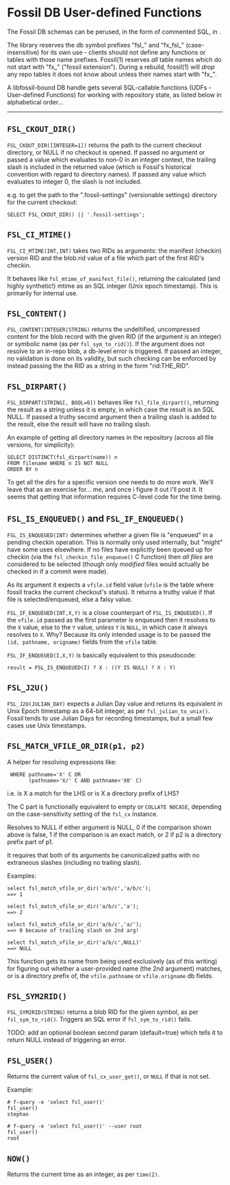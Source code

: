 # Fossil DB User-defined Functions

The Fossil DB schemas can be perused, in the form of commented SQL, in [](/dir/sql).

The library reserves the db symbol prefixes "fsl_" and "fx_fsl_"
(case-insensitive) for its own use - clients should not define any
functions or tables with those name prefixes. Fossil(1) reserves *all*
table names which do not start with "fx_" ("fossil extension"). During
a rebuild, fossil(1) will *drop* any repo tables it does not know
about unless their names start with "fx_".

A libfossil-bound DB handle gets several SQL-callable functions
(UDFs - User-defined Functions) for working with repository state, as
listed below in alphabetical order...

-----

## `FSL_CKOUT_DIR()`

`FSL_CKOUT_DIR([INTEGER=1])` returns the path to the current checkout directory, or NULL if no checkout is opened. If passed no argument or passed a value which evaluates to non-0 in an integer context, the trailing slash is included in the returned value (which is Fossil's historical convention with regard to directory names). If passed any value which evaluates to integer 0, the slash is not included.

e.g. to get the path to the ".fossil-settings" (versionable settings) directory for the current checkout:

```
SELECT FSL_CKOUT_DIR() || '.fossil-settings';
```


## `FSL_CI_MTIME()`

`FSL_CI_MTIME(INT,INT)` takes two RIDs as arguments: the manifest (checkin) version RID and the blob.rid value of a file which part of the first RID's checkin.

It behaves like `fsl_mtime_of_manifest_file()`, returning the calculated (and highly synthetic!) mtime as an SQL integer (Unix epoch timestamp). This is primarily
for internal use.


## `FSL_CONTENT()`

`FSL_CONTENT(INTEGER|STRING)` returns the undeltified,
uncompressed content for the blob record with the given RID (if
the argument is an integer) or symbolic name (as per
`fsl_sym_to_rid()`). If the argument does not resolve to an
in-repo blob, a db-level error is triggered. If passed an
integer, no validation is done on its validity, but such
checking can be enforced by instead passing the the RID as
a string in the form "rid:THE_RID".


## `FSL_DIRPART()`

`FSL_DIRPART(STRING[, BOOL=0])` behaves like
`fsl_file_dirpart()`, returning the result as a string
unless it is empty, in which case the result is an
SQL NULL. If passed a truthy second argument then a trailing
slash is added to the result, else the result will have
no trailing slash.

An example of getting all directory names in the repository (across all
file versions, for simplicity):

```
SELECT DISTINCT(fsl_dirpart(name)) n
FROM filename WHERE n IS NOT NULL
ORDER BY n
```

To get all the dirs for a specific version one needs to do more work. We'll leave that as an exercise for... me, and once i figure it out i'll post it. It seems that getting that information requires C-level code for the time being.

## `FSL_IS_ENQUEUED()` and `FSL_IF_ENQUEUED()`

`FSL_IS_ENQUEUED(INT)` determines whether a given file is "enqueued" in a pending checkin operation. This is normally only used internally, but "might" have some uses elsewhere. If no files have explicitly been queued up for checkin (via the `fsl_checkin_file_enqueue()` C function) then *all files* are considered to be selected (though only *modified* files would actually be checked in if a commit were made).

As its argument it expects a `vfile.id` field value (`vfile` is the table where fossil tracks the current checkout's status). It returns a truthy value if that file is selected/enqueued, else a falsy value.

`FSL_IF_ENQUEUED(INT,X,Y)` is a close counterpart of `FSL_IS_ENQUEUED()`. If the `vfile.id` passed as the first parameter is enqueued then it resolves to the `X` value, else to the `Y` value, *unless* `Y` is `NULL`, in which case it always resolves to `X`. Why? Because its only intended usage is to be passed the `(id, pathname, origname)` fields from the `vfile` table.

`FSL_IF_ENQUEUED(I,X,Y)` is basically equivalent to this pseudocode:

```
result = FSL_IS_ENQUEUED(I) ? X : ((Y IS NULL) ? X : Y)
```

## `FSL_J2U()`

`FSL_J2U(JULIAN_DAY)` expects a Julian Day value and returns its equivalent in Unix Epoch timestamp as a 64-bit integer, as per `fsl_julian_to_unix()`. Fossil tends to use Julian Days for recording timestamps, but a small few cases use Unix timestamps.


## `FSL_MATCH_VFILE_OR_DIR(p1, p2)`


A helper for resolving expressions like:

```
 WHERE pathname='X' C OR
       (pathname>'X/' C AND pathname<'X0' C)
```

i.e. is X a match for the LHS or is X a directory prefix of
LHS?

The C part is functionally equivalent to empty or `COLLATE NOCASE`,
depending on the case-sensitivity setting of the `fsl_cx` instance.

Resolves to NULL if either argument is NULL, 0 if the comparison shown
above is false, 1 if the comparison is an exact match, or 2 if p2 is a
directory prefix part of p1.

It requires that both of its arguments be canonicalized paths with no
extraneous slashes (including no trailing slash).

Examples:

```
select fsl_match_vfile_or_dir('a/b/c','a/b/c');
==> 1

select fsl_match_vfile_or_dir('a/b/c','a');
==> 2

select fsl_match_vfile_or_dir('a/b/c','a/');
==> 0 because of trailing slash on 2nd arg!

select fsl_match_vfile_or_dir('a/b/c',NULL)'
==> NULL
```

This function gets its name from being used exclusively (as of this
writing) for figuring out whether a user-provided name (the 2nd
argument) matches, or is a directory prefix of, the `vfile.pathname`
or `vfile.origname` db fields.

## `FSL_SYM2RID()`

`FSL_SYM2RID(STRING)` returns a blob RID for the given symbol, as per `fsl_sym_to_rid()`. Triggers an SQL error if `fsl_sym_to_rid()` fails.

TODO: add an optional boolean second param (default=true) which tells
it to return NULL instead of triggering an error.

## `FSL_USER()`

Returns the current value of `fsl_cx_user_get()`, or `NULL` if that is
not set.

Example:

```
# f-query -e 'select fsl_user()'
fsl_user()
stephan

# f-query -e 'select fsl_user()' --user root
fsl_user()
root
```

## `NOW()`

Returns the current time as an integer, as per `time(2)`.
